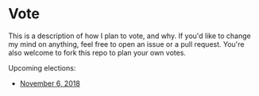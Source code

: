 # Vote

This is a description of how I plan to vote, and why. If you'd like to change my mind on anything, feel free to open an issue or a pull request. You're also welcome to fork this repo to plan your own votes.

Upcoming elections:

* [November 6, 2018](2018/11-06/README.md)
